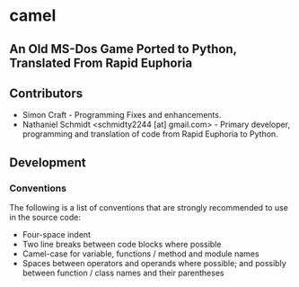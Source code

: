 # camel
## An Old MS-Dos Game Ported to Python, Translated From Rapid Euphoria

## Contributors
- Simon Craft - Programming Fixes and enhancements.
- Nathaniel Schmidt <schmidty2244 [at] gmail.com> - Primary developer, programming and translation of code from Rapid Euphoria to Python.

## Development
### Conventions
The following is a list of conventions that are strongly recommended to use in the source code:

* Four-space indent
* Two line breaks between code blocks where possible
* Camel-case for variable, functions / method and module names
* Spaces between operators and operands where possible; and possibly between function / class names and their parentheses